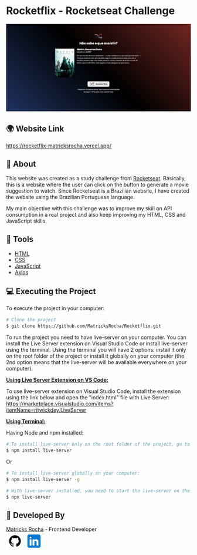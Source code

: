 # Rocketflix - Rocketseat Challenge

<a href="https://rocketflix-matricksrocha.vercel.app/">![Design preview for the Rocketflix component coding challenge](./design/desktop-preview.png)</a>

## 🌍 Website Link

<a href="https://rocketflix-matricksrocha.vercel.app/">https://rocketflix-matricksrocha.vercel.app/</a>

## 📕 About

This website was created as a study challenge from [Rocketseat](https://www.rocketseat.com.br/). Basically, this is a website where the user can click on the button to generate a movie suggestion to watch. Since Rocketseat is a Brazilian website, I have created the website using the Brazilian Portuguese language.

My main objective with this challenge was to improve my skill on API consumption in a real project and also keep improving my HTML, CSS and JavaScript skills.

## 🔨 Tools

- [HTML](https://developer.mozilla.org/en-US/docs/Web/HTML)
- [CSS](https://developer.mozilla.org/en-US/docs/Web/CSS)
- [JavaScript](https://developer.mozilla.org/en-US/docs/Web/JavaScript)
- [Axios](https://axios-http.com/)

## 💻 Executing the Project

To execute the project in your computer:

```bash
# Clone the project
$ git clone https://github.com/MatricksRocha/Rocketflix.git
```

To run the project you need to have live-server on your computer. You can install the Live Server extension on Visual Studio Code or install live-server using the terminal. Using the terminal you will have 2 options: install it only on the root folder of the project or install it globally on your computer (the 2nd option means that the live-server will be available everywhere on your computer).

<strong><u>Using Live Server Extension on VS Code:</u></strong>

To use live-server extension on Visual Studio Code, install the extension using the link below and open the "index.html" file with Live Server: https://marketplace.visualstudio.com/items?itemName=ritwickdey.LiveServer

<strong><u>Using Terminal:</u></strong>

Having Node and npm installed:
```bash
# To install live-server only on the root folder of the project, go to the root folder and run:
$ npm install live-server
```

Or

```bash
# To install live-server globally on your computer:
$ npm install live-server -g
```

```bash
# With live-server installed, you need to start the live-server on the root folder of the project by running:
$ npx live-server
```

## 📝 Developed By

[Matricks Rocha](https://github.com/MatricksRocha) - Frontend Developer <br>
[![GitHub Icon](./assets/Readme%20Icons/icons8-github-48.png)](https://github.com/MatricksRocha)
[![Linkedin Icon](./assets/Readme%20Icons/icons8-linkedin-48.png)](https://www.linkedin.com/in/matricks-rocha/)
